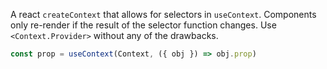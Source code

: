 A react `createContext` that allows for selectors in `useContext`. Components only re-render if the result of the selector function changes. Use `<Context.Provider>` without any of the drawbacks.

```js
const prop = useContext(Context, ({ obj }) => obj.prop)
```
